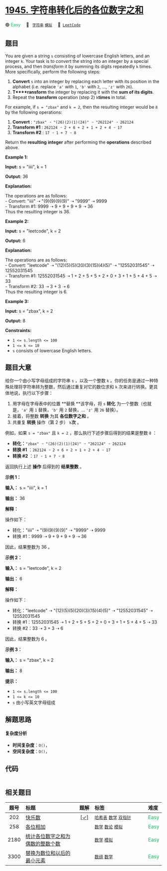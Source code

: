 # [1945. 字符串转化后的各位数字之和](https://leetcode.com/problems/sum-of-digits-of-string-after-convert)

🟢 <font color=#15bd66>Easy</font>&emsp; 🔖&ensp; [`字符串`](/outline/tag/string.md) [`模拟`](/outline/tag/simulation.md)&emsp; 🔗&ensp;[`LeetCode`](https://leetcode.com/problems/sum-of-digits-of-string-after-convert)

## 题目

You are given a string `s` consisting of lowercase English letters, and an
integer `k`. Your task is to _convert_ the string into an integer by a special
process, and then _transform_ it by summing its digits repeatedly `k` times.
More specifically, perform the following steps:

  1. **Convert** `s` into an integer by replacing each letter with its position in the alphabet (i.e. replace `'a'` with `1`, `'b'` with `2`, ..., `'z'` with `26`).
  2. **T****ransform** the integer by replacing it with the **sum of its digits**.
  3. Repeat the **transform** operation (step 2) `k`**times** in total.

For example, if `s = "zbax"` and `k = 2`, then the resulting integer would be
`8` by the following operations:

  1. **Convert** : `"zbax" ➝ "(26)(2)(1)(24)" ➝ "262124" ➝ 262124`
  2. **Transform #1** : `262124 ➝ 2 + 6 + 2 + 1 + 2 + 4 ➝ 17`
  3. **Transform #2** : `17 ➝ 1 + 7 ➝ 8`

Return the **resulting** **integer** after performing the **operations**
described above.



**Example 1:**

**Input:** s = "iiii", k = 1

**Output:** 36

**Explanation:**

The operations are as follows:  
\- Convert: "iiii" ➝ "(9)(9)(9)(9)" ➝ "9999" ➝ 9999  
\- Transform #1: 9999 ➝ 9 + 9 + 9 + 9 ➝ 36  
Thus the resulting integer is 36.

**Example 2:**

**Input:** s = "leetcode", k = 2

**Output:** 6

**Explanation:**

The operations are as follows:  
\- Convert: "leetcode" ➝ "(12)(5)(5)(20)(3)(15)(4)(5)" ➝ "12552031545" ➝
12552031545  
\- Transform #1: 12552031545 ➝ 1 + 2 + 5 + 5 + 2 + 0 + 3 + 1 + 5 + 4 + 5 ➝ 33  
\- Transform #2: 33 ➝ 3 + 3 ➝ 6  
Thus the resulting integer is 6.

**Example 3:**

**Input:** s = "zbax", k = 2

**Output:** 8



**Constraints:**

  * `1 <= s.length <= 100`
  * `1 <= k <= 10`
  * `s` consists of lowercase English letters.


## 题目大意

给你一个由小写字母组成的字符串 `s` ，以及一个整数 `k` 。你的任务是通过一种特殊处理将字符串转为整数，然后通过重复对它的数位求和 `k`
次来进行转换。更具体地说，执行以下步骤：

  1. 用字母在字母表中的位置 **替换  **该字母，将 `s` **转化** 为一个整数（也就是，`'a'` 用 `1` 替换，`'b'` 用 `2` 替换，... `'z'` 用 `26` 替换）。
  2. 接着，将整数 **转换** 为其 **各位数字之和** 。
  3. 共重复 **转换** 操作（第 2 步） `k`**次** 。

例如，如果 `s = "zbax"` 且 `k = 2` ，那么执行下述步骤后得到的结果是整数 `8` ：

  * **转化：**`"zbax" ➝ "(26)(2)(1)(24)" ➝ "262124" ➝ 262124`
  * **转换 #1** ：`262124 ➝ 2 + 6 + 2 + 1 + 2 + 4 ➝ 17`
  * **转换 #2** ：`17 ➝ 1 + 7 ➝ 8`

返回执行上述 **操作** 后得到的 **结果整数** 。



**示例 1：**

**输入：** s = "iiii", k = 1

**输出：** 36

**解释：**

操作如下：

  * 转化："iiii" ➝ "(9)(9)(9)(9)" ➝ "9999" ➝ 9999
  * 转换 #1：9999 ➝ 9 + 9 + 9 + 9 ➝ 36

因此，结果整数为 36 。



**示例 2：**

**输入：** s = "leetcode", k = 2

**输出：** 6

**解释：**

操作如下：

  * 转化："leetcode" ➝ "(12)(5)(5)(20)(3)(15)(4)(5)" ➝ "12552031545" ➝ 12552031545
  * 转换 #1：12552031545 ➝ 1 + 2 + 5 + 5 + 2 + 0 + 3 + 1 + 5 + 4 + 5 ➝ 33
  * 转换 #2：33 ➝ 3 + 3 ➝ 6

因此，结果整数为 6 。



**示例 3：**

**输入：** s = "zbax", k = 2

**输出：** 8



**提示：**

  * `1 <= s.length <= 100`
  * `1 <= k <= 10`
  * `s` 由小写英文字母组成


## 解题思路

#### 复杂度分析

- **时间复杂度**：`O()`，
- **空间复杂度**：`O()`，

## 代码

```javascript

```

## 相关题目

<!-- prettier-ignore -->
| 题号 | 标题 | 题解 | 标签 | 难度 |
| :------: | :------ | :------: | :------ | :------ |
| 202 | [快乐数](https://leetcode.com/problems/happy-number) | [[✓]](/problem/0202.md) |  [`哈希表`](/outline/tag/hash-table.md) [`数学`](/outline/tag/math.md) [`双指针`](/outline/tag/two-pointers.md) | <font color=#15bd66>Easy</font> |
| 258 | [各位相加](https://leetcode.com/problems/add-digits) |  |  [`数学`](/outline/tag/math.md) [`数论`](/outline/tag/number-theory.md) [`模拟`](/outline/tag/simulation.md) | <font color=#15bd66>Easy</font> |
| 2180 | [统计各位数字之和为偶数的整数个数](https://leetcode.com/problems/count-integers-with-even-digit-sum) |  |  [`数学`](/outline/tag/math.md) [`模拟`](/outline/tag/simulation.md) | <font color=#15bd66>Easy</font> |
| 3300 | [替换为数位和以后的最小元素](https://leetcode.com/problems/minimum-element-after-replacement-with-digit-sum) |  |  [`数组`](/outline/tag/array.md) [`数学`](/outline/tag/math.md) | <font color=#15bd66>Easy</font> |

<style>
.blue {
    background-color: #096dd9;
    padding: 0.25rem 0.5rem;
    margin: 0;
    font-size: 0.85em;
    border-radius: 3px;
    color: white;
    font-weight: 500;
}
table th:first-of-type { width: 10%; }
table th:nth-of-type(2) { width: 35%; }
table th:nth-of-type(3) { width: 10%; }
table th:nth-of-type(4) { width: 35%; }
table th:nth-of-type(5) { width: 10%; }
</style>
